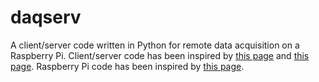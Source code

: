 # daqserv

A client/server code written in Python for remote data acquisition on a Raspberry Pi. Client/server code has been inspired by [this page](http://www.bogotobogo.com/python/python_network_programming_server_client.php) and [this page](http://ilab.cs.byu.edu/python/socket/echoserver.html). Raspberry Pi code has been inspired by [this page](https://www.raspiprojekt.de/machen/basics/schaltungen/26-analoge-signale-mit-dem-mcp3008-verarbeiten.html?showall=1&limitstart=).

